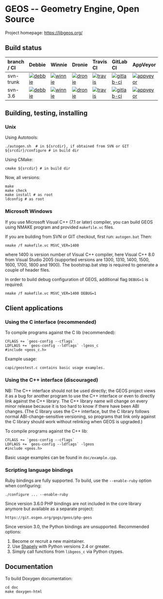 GEOS -- Geometry Engine, Open Source
====================================

Project homepage: https://libgeos.org/

## Build status

| branch / CI | Debbie | Winnie | Dronie | Travis CI | GitLab CI | AppVeyor |
|:---         |:---    |:---    |:---    |:---       |:---       |:---      |
| svn-trunk   | [![debbie](https://debbie.postgis.net/buildStatus/icon?job=GEOS_Trunk)](https://debbie.postgis.net/view/GEOS/job/GEOS_Trunk/) | [![winnie](https://debbie.postgis.net:444/view/GEOS/job/GEOS_matrix_trunk/badge/icon)](https://debbie.postgis.net:444/view/GEOS/job/GEOS_matrix_trunk/) | [![dronie](https://dronie.osgeo.org/api/badges/geos/geos/status.svg?branch=svn-trunk)](https://dronie.osgeo.org/geos/geos?branch=svn-trunk) | [![travis](https://travis-ci.org/OSGeo/geos.svg?branch=svn-trunk)](https://travis-ci.org/OSGeo/geos?branch=svn-trunk) | [![gitlab-ci](https://gitlab.com/geos/libgeos/badges/svn-trunk/build.svg)](https://gitlab.com/geos/libgeos/commits/svn-trunk) | [![appveyor](https://ci.appveyor.com/api/projects/status/ao909hwpsb1yu062/branch/svn-trunk?svg=true)](https://ci.appveyor.com/project/OSGeo/geos/branch/svn-trunk) |
| svn-3.6     | [![debbie](https://debbie.postgis.net/buildStatus/icon?job=GEOS_Branch_3.6)](https://debbie.postgis.net/view/GEOS/job/GEOS_Branch_3.6/) | [![winnie](https://debbie.postgis.net:444/view/GEOS/job/GEOS_matrix_branch_3.6/badge/icon)](https://debbie.postgis.net:444/view/GEOS/job/GEOS_matrix_branch_3.6/) | [![dronie](https://dronie.osgeo.org/api/badges/geos/geos/status.svg?branch=svn-3.6)](https://dronie.osgeo.org/geos/geos?branch=svn-3.6) | [![travis](https://travis-ci.org/OSGeo/geos.svg?branch=svn-3.6)](https://travis-ci.org/OSGeo/geos?branch=svn-3.6) | [![gitlab-ci](https://gitlab.com/geos/libgeos/badges/svn-3.6/build.svg)](https://gitlab.com/geos/libgeos/commits/svn-3.6) | [![appveyor](https://ci.appveyor.com/api/projects/status/ao909hwpsb1yu062/branch/svn-3.6?svg=true)](https://ci.appveyor.com/project/OSGeo/geos/branch/svn-3.6) |


## Building, testing, installing

### Unix

Using Autotools:

    ./autogen.sh  # in ${srcdir}, if obtained from SVN or GIT
    ${srcdir}/configure # in build dir

Using CMake:

    cmake ${srcdir} # in build dir

Now, all versions:

    make
    make check
    make install # as root
    ldconfig # as root


### Microsoft Windows

If you use Microsoft Visual C++ (7.1 or later) compiler, you can build
GEOS using NMAKE program and provided `makefile.vc` files.

If you are building from SVN or GIT checkout, first run: `autogen.bat`
Then:

    nmake /f makefile.vc MSVC_VER=1400

where 1400 is version number of Visual C++ compiler, here Visual C++ 8.0
from Visual Studio 2005 (supported versions are 1300, 1310, 1400, 1500,
1600, 1700, 1800 and 1900).
The bootstrap.bat step is required to generate a couple of header files.

In order to build debug configuration of GEOS, additional flag `DEBUG=1`
is required:

    nmake /f makefile.vc MSVC_VER=1400 DEBUG=1


## Client applications

### Using the C interface (recommended)

To compile programs against the C lib (recommended):

    CFLAGS += `geos-config --cflags`
    LDFLAGS += `geos-config --ldflags` -lgeos_c
    #include <geos_c.h>

Example usage:

    capi/geostest.c contains basic usage examples.

### Using the C++ interface (discouraged)

NB: The C++ interface should not be used directly; the GEOS project
views it as a bug for another program to use the C++ interface or even
to directly link against the C++ library.  The C++ library name will
change on every minor release because it is too hard to know if there
have been ABI changes.  (The C library uses the C++ interface, but the
C library follows normal ABI-change-sensitive versioning, so programs
that link only against the C library should work without relinking
when GEOS is upgraded.)

To compile programs against the C++ lib:

    CFLAGS += `geos-config --cflags`
    LDFLAGS += `geos-config --ldflags` -lgeos
    #include <geos.h>

Basic usage examples can be found in `doc/example.cpp`.


### Scripting language bindings

Ruby bindings are fully supported. To build, use the `--enable-ruby` option
when configuring:

    ./configure ... --enable-ruby

Since version 3.6.0 PHP bindings are not included in the core
library anymore but available as a separate project:

    https://git.osgeo.org/gogs/geos/php-geos

Since version 3.0, the Python bindings are unsupported. Recommended options:

 1. Become or recruit a new maintainer.
 2. Use [Shapely](http://pypi.python.org/pypi/Shapely) with Python
    versions 2.4 or greater.
 3. Simply call functions from `libgeos_c` via Python ctypes.

## Documentation

To build Doxygen documentation:

    cd doc
    make doxygen-html

